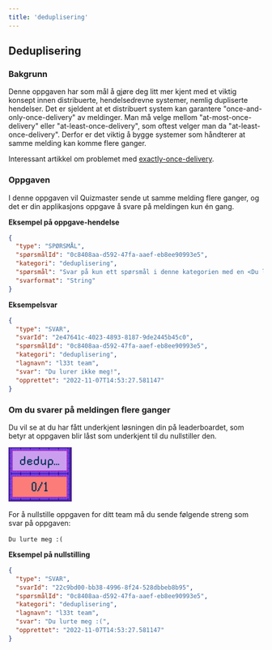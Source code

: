 ```yaml
---
title: 'deduplisering'
---
```


## Deduplisering

### Bakgrunn

Denne oppgaven har som mål å gjøre deg litt mer kjent med et viktig konsept innen distribuerte, hendelsedrevne
systemer, nemlig dupliserte hendelser.
Det er sjeldent at et distribuert system kan garantere "once-and-only-once-delivery" av meldinger.
Man må velge mellom "at-most-once-delivery" eller "at-least-once-delivery", som oftest velger man da "at-least-once-delivery".
Derfor er det viktig å bygge systemer som håndterer at samme melding kan komme flere ganger.

Interessant artikkel om problemet med [exactly-once-delivery](https://www.confluent.io/blog/exactly-once-semantics-are-possible-heres-how-apache-kafka-does-it/).

### Oppgaven

I denne oppgaven vil Quizmaster sende ut samme melding flere ganger, og det er din applikasjons oppgave å svare på meldingen kun én gang.

**Eksempel på oppgave-hendelse**

```json
{
  "type": "SPØRSMÅL",
  "spørsmålId": "0c8408aa-d592-47fa-aaef-eb8ee90993e5",
  "kategori": "deduplisering",
  "spørsmål": "Svar på kun ett spørsmål i denne kategorien med en <Du lurer ikke meg!>.",
  "svarformat": "String"
}
```

**Eksempelsvar**

```json
{
  "type": "SVAR",
  "svarId": "2e47641c-4023-4893-8187-9de2445b45c0",
  "spørsmålId": "0c8408aa-d592-47fa-aaef-eb8ee90993e5",
  "kategori": "deduplisering",
  "lagnavn": "l33t team",
  "svar": "Du lurer ikke meg!",
  "opprettet": "2022-11-07T14:53:27.581147"
}
```

### Om du svarer på meldingen flere ganger

Du vil se at du har fått underkjent løsningen din på leaderboardet, som betyr at oppgaven blir låst som underkjent til du nullstiller den.

![Deduplisering feilet, vist i Leaderboardet](../../assets/deduplisering-feilet.png)


For å nullstille oppgaven for ditt team må du sende følgende streng som svar på oppgaven:

`Du lurte meg :(`

**Eksempel på nullstilling**

```json
{
  "type": "SVAR",
  "svarId": "22c9bd00-bb38-4996-8f24-528dbbeb8b95",
  "spørsmålId": "0c8408aa-d592-47fa-aaef-eb8ee90993e5",
  "kategori": "deduplisering",
  "lagnavn": "l33t team",
  "svar": "Du lurte meg :(",
  "opprettet": "2022-11-07T14:53:27.581147"
}
```
